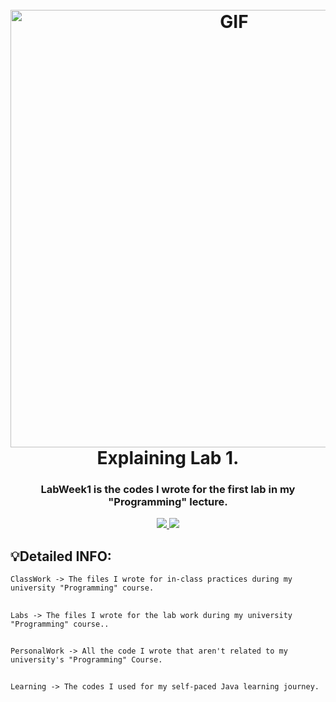 <h1 align="center">
  <br>
  <img alt="GIF" src="https://camo.githubusercontent.com/cae12fddd9d6982901d82580bdf321d81fb299141098ca1c2d4891870827bf17/68747470733a2f2f6d69726f2e6d656469756d2e636f6d2f6d61782f313336302f302a37513379765349765f7430696f4a2d5a2e676966" width = 700px/>  


  <br>
  Explaining Lab 1.
  <br>
</h1>

<h3 align="center">LabWeek1 is the codes I wrote for the first lab in my "Programming" lecture.</h3>

<p align="center">
  <a href="">
    <img src="https://img.shields.io/badge/Written%20with-VS%20Code-blue.svg">
    <img src="https://img.shields.io/badge/Written%20in-Java-red.svg">

  </a>
  </p>

## 💡Detailed INFO:
```ClassWork -> The files I wrote for in-class practices during my university "Programming" course.```
##
```Labs -> The files I wrote for the lab work during my university "Programming" course..```
##
```PersonalWork -> All the code I wrote that aren't related to my university's "Programming" Course.```
##
```Learning -> The codes I used for my self-paced Java learning journey.```
##
